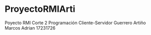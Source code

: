 # ProyectoRMIArti

Poyecto RMI Corte 2
Programación Cliente-Servidor
Guerrero Artiño Marcos Adrian 17231726
